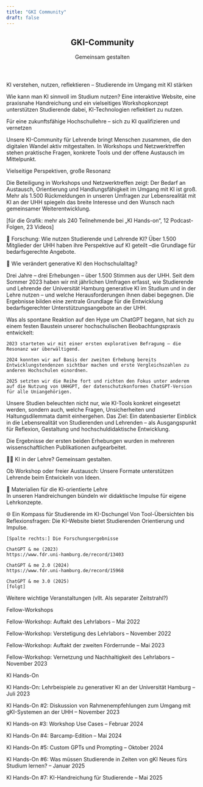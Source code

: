 ```yaml
---
title: "GKI Community"
draft: false
---
```


<section>
    <header class="section-header">
        <h1 class="section-title">GKI-Community</h1>
        <p class="section-subtitle">Gemeinsam gestalten</p>
    </header>
</section>


KI verstehen, nutzen, reflektieren – Studierende im Umgang mit KI stärken 

Wie kann man KI sinnvoll im Studium nutzen? Eine interaktive Website, eine praxisnahe Handreichung und ein vielseitiges Workshopkonzept unterstützen Studierende dabei, KI-Technologien reflektiert zu nutzen. 

Für eine zukunftsfähige Hochschullehre – sich zu KI qualifizieren und vernetzen 

Unsere KI-Community für Lehrende bringt Menschen zusammen, die den digitalen Wandel aktiv mitgestalten. In Workshops und Netzwerktreffen stehen praktische Fragen, konkrete Tools und der offene Austausch im Mittelpunkt. 

Vielseitige Perspektiven, große Resonanz  

Die Beteiligung in Workshops und Netzwerktreffen zeigt: Der Bedarf an Austausch, Orientierung und Handlungsfähigkeit im Umgang mit KI ist groß. Mehr als 1.500 Rückmeldungen in unseren Umfragen zur Lebensrealität mit KI an der UHH spiegeln das breite Interesse und den Wunsch nach gemeinsamer Weiterentwicklung. 


[für die Grafik: mehr als 240 Teilnehmende bei „KI Hands-on“, 12 Podcast-Folgen, 23 Videos] 




🧪 Forschung: Wie nutzen Studierende und Lehrende KI? 
Über 1.500 Mitglieder der UHH haben ihre Perspektive auf KI geteilt –die Grundlage für bedarfsgerechte Angebote. 

🧪 Wie verändert generative KI den Hochschulalltag? 

Drei Jahre – drei Erhebungen – über 1.500 Stimmen aus der UHH. 
Seit dem Sommer 2023 haben wir mit jährlichen Umfragen erfasst, wie Studierende und Lehrende der Universität Hamburg generative KI im Studium und in der Lehre nutzen – und welche Herausforderungen ihnen dabei begegnen. Die Ergebnisse bilden eine zentrale Grundlage für die Entwicklung bedarfsgerechter Unterstützungsangebote an der UHH. 

Was als spontane Reaktion auf den Hype um ChatGPT begann, hat sich zu einem festen Baustein unserer hochschulischen Beobachtungspraxis entwickelt: 

    2023 starteten wir mit einer ersten explorativen Befragung – die Resonanz war überwältigend. 

    2024 konnten wir auf Basis der zweiten Erhebung bereits Entwicklungstendenzen sichtbar machen und erste Vergleichszahlen zu anderen Hochschulen einordnen. 

    2025 setzten wir die Reihe fort und richten den Fokus unter anderem auf die Nutzung von UHHGPT, der datenschutzkonformen ChatGPT-Version für alle Uniangehörigen. 

Unsere Studien beleuchten nicht nur, wie KI-Tools konkret eingesetzt werden, sondern auch, welche Fragen, Unsicherheiten und Haltungsdilemmata damit einhergehen. Das Ziel: Ein datenbasierter Einblick in die Lebensrealität von Studierenden und Lehrenden – als Ausgangspunkt für Reflexion, Gestaltung und hochschuldidaktische Entwicklung. 

Die Ergebnisse der ersten beiden Erhebungen wurden in mehreren wissenschaftlichen Publikationen aufgearbeitet. 



 

👩‍🏫 KI in der Lehre? Gemeinsam gestalten. 

Ob Workshop oder freier Austausch: Unsere Formate unterstützen Lehrende beim Entwickeln von Ideen. 

 

📄 Materialien für die KI-orientierte Lehre  
In unseren Handreichungen bündeln wir didaktische Impulse für eigene Lehrkonzepte. 

 

🌐 Ein Kompass für Studierende im KI-Dschungel 
Von Tool-Übersichten bis Reflexionsfragen: Die KI-Website bietet Studierenden Orientierung und Impulse. 






    [Spalte rechts:] Die Forschungsergebnisse 

    ChatGPT & me (2023) 
    https://www.fdr.uni-hamburg.de/record/13403 

    ChatGPT & me 2.0 (2024) 
    https://www.fdr.uni-hamburg.de/record/15968 

    ChatGPT & me 3.0 (2025) 
    [folgt] 



Weitere wichtige Veranstaltungen (vllt. Als separater Zeitstrahl?) 

 

Fellow-Workshops 

Fellow-Workshop: Auftakt des Lehrlabors – Mai 2022 

Fellow-Workshop: Verstetigung des Lehrlabors – November 2022 

Fellow-Workshop: Auftakt der zweiten Förderrunde – Mai 2023 

Fellow-Workshop: Vernetzung und Nachhaltigkeit des Lehrlabors – November 2023 

 

KI Hands-On 

KI Hands-On: Lehrbeispiele zu generativer KI an der Universität Hamburg – Juli 2023 

KI Hands-On #2: Diskussion von Rahmenempfehlungen zum Umgang mit gKI-Systemen an der UHH – November 2023 

KI Hands-on #3: Workshop Use Cases – Februar 2024 

KI Hands-On #4: Barcamp-Edition – Mai 2024 

KI Hands-On #5: Custom GPTs und Prompting – Oktober 2024 

KI Hands-On #6: Was müssen Studierende in Zeiten von gKI Neues fürs Studium lernen? – Januar 2025 

KI Hands-On #7: KI-Handreichung für Studierende – Mai 2025 